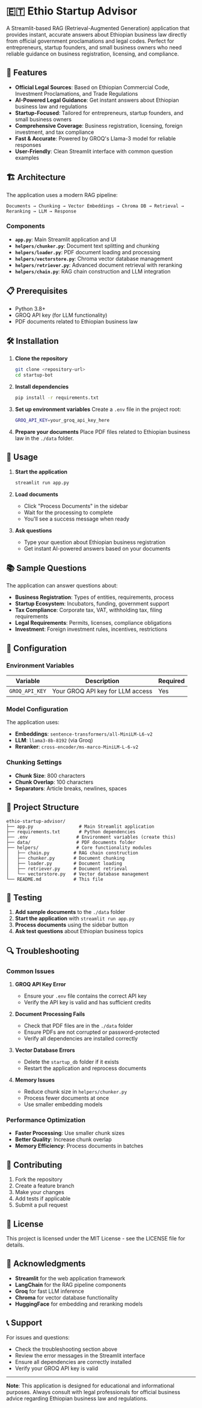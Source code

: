 # 🇪🇹 Ethio Startup Advisor

A Streamlit-based RAG (Retrieval-Augmented Generation) application that provides instant, accurate answers about Ethiopian business law directly from official government proclamations and legal codes. Perfect for entrepreneurs, startup founders, and small business owners who need reliable guidance on business registration, licensing, and compliance.

## 🚀 Features

- **Official Legal Sources**: Based on Ethiopian Commercial Code, Investment Proclamations, and Trade Regulations
- **AI-Powered Legal Guidance**: Get instant answers about Ethiopian business law and regulations
- **Startup-Focused**: Tailored for entrepreneurs, startup founders, and small business owners
- **Comprehensive Coverage**: Business registration, licensing, foreign investment, and tax compliance
- **Fast & Accurate**: Powered by GROQ's Llama-3 model for reliable responses
- **User-Friendly**: Clean Streamlit interface with common question examples

## 🏗️ Architecture

The application uses a modern RAG pipeline:

```
Documents → Chunking → Vector Embeddings → Chroma DB → Retrieval → Reranking → LLM → Response
```

### Components

- **`app.py`**: Main Streamlit application and UI
- **`helpers/chunker.py`**: Document text splitting and chunking
- **`helpers/loader.py`**: PDF document loading and processing
- **`helpers/vectorstore.py`**: Chroma vector database management
- **`helpers/retriever.py`**: Advanced document retrieval with reranking
- **`helpers/chain.py`**: RAG chain construction and LLM integration

## 📋 Prerequisites

- Python 3.8+
- GROQ API key (for LLM functionality)
- PDF documents related to Ethiopian business law

## 🛠️ Installation

1. **Clone the repository**
   ```bash
   git clone <repository-url>
   cd startup-bot
   ```

2. **Install dependencies**
   ```bash
   pip install -r requirements.txt
   ```

3. **Set up environment variables**
   Create a `.env` file in the project root:
   ```bash
   GROQ_API_KEY=your_groq_api_key_here
   ```

4. **Prepare your documents**
   Place PDF files related to Ethiopian business law in the `./data` folder.

## 🚀 Usage

1. **Start the application**
   ```bash
   streamlit run app.py
   ```

2. **Load documents**
   - Click "Process Documents" in the sidebar
   - Wait for the processing to complete
   - You'll see a success message when ready

3. **Ask questions**
   - Type your question about Ethiopian business registration
   - Get instant AI-powered answers based on your documents

## 📚 Sample Questions

The application can answer questions about:

- **Business Registration**: Types of entities, requirements, process
- **Startup Ecosystem**: Incubators, funding, government support
- **Tax Compliance**: Corporate tax, VAT, withholding tax, filing requirements
- **Legal Requirements**: Permits, licenses, compliance obligations
- **Investment**: Foreign investment rules, incentives, restrictions

## 🔧 Configuration

### Environment Variables

| Variable | Description | Required |
|----------|-------------|----------|
| `GROQ_API_KEY` | Your GROQ API key for LLM access | Yes |

### Model Configuration

The application uses:
- **Embeddings**: `sentence-transformers/all-MiniLM-L6-v2`
- **LLM**: `llama3-8b-8192` (via Groq)
- **Reranker**: `cross-encoder/ms-marco-MiniLM-L-6-v2`

### Chunking Settings

- **Chunk Size**: 800 characters
- **Chunk Overlap**: 100 characters
- **Separators**: Article breaks, newlines, spaces

## 📁 Project Structure

```
ethio-startup-advisor/
├── app.py                 # Main Streamlit application
├── requirements.txt       # Python dependencies
├── .env                  # Environment variables (create this)
├── data/                 # PDF documents folder
├── helpers/              # Core functionality modules
│   ├── chain.py         # RAG chain construction
│   ├── chunker.py       # Document chunking
│   ├── loader.py        # Document loading
│   ├── retriever.py     # Document retrieval
│   └── vectorstore.py   # Vector database management
└── README.md            # This file
```

## 🧪 Testing

1. **Add sample documents** to the `./data` folder
2. **Start the application** with `streamlit run app.py`
3. **Process documents** using the sidebar button
4. **Ask test questions** about Ethiopian business topics

## 🔍 Troubleshooting

### Common Issues

1. **GROQ API Key Error**
   - Ensure your `.env` file contains the correct API key
   - Verify the API key is valid and has sufficient credits

2. **Document Processing Fails**
   - Check that PDF files are in the `./data` folder
   - Ensure PDFs are not corrupted or password-protected
   - Verify all dependencies are installed correctly

3. **Vector Database Errors**
   - Delete the `startup_db` folder if it exists
   - Restart the application and reprocess documents

4. **Memory Issues**
   - Reduce chunk size in `helpers/chunker.py`
   - Process fewer documents at once
   - Use smaller embedding models

### Performance Optimization

- **Faster Processing**: Use smaller chunk sizes
- **Better Quality**: Increase chunk overlap
- **Memory Efficiency**: Process documents in batches

## 🤝 Contributing

1. Fork the repository
2. Create a feature branch
3. Make your changes
4. Add tests if applicable
5. Submit a pull request

## 📄 License

This project is licensed under the MIT License - see the LICENSE file for details.

## 🙏 Acknowledgments

- **Streamlit** for the web application framework
- **LangChain** for the RAG pipeline components
- **Groq** for fast LLM inference
- **Chroma** for vector database functionality
- **HuggingFace** for embedding and reranking models

## 📞 Support

For issues and questions:
- Check the troubleshooting section above
- Review the error messages in the Streamlit interface
- Ensure all dependencies are correctly installed
- Verify your GROQ API key is valid

---

**Note**: This application is designed for educational and informational purposes. Always consult with legal professionals for official business advice regarding Ethiopian business law and regulations.
